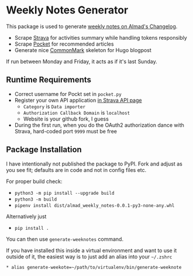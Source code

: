 # Weekly Notes Generator

This package is used to generate [weekly notes on Almad's Changelog](https://almad.blog/tags/weekly-notes/). 

* Scrape [Strava](https://www.strava.com) for activities summary while handling tokens responsibly
* Scrape [Pocket](https://getpocket.com/) for recommended articles
* Generate nice [CommonMark](https://commonmark.org/) skeleton for Hugo blogpost

If run between Monday and Friday, it acts as if it's last Sunday. 

## Runtime Requirements

* Correct username for Pockt set in `pocket.py`
* Register your own API application [in Strava API page](https://www.strava.com/settings/api)
    * `Category` is `Data importer`
    * `Authorization Callback Domain` is `localhost`
    * Website is your github fork, I guess
* During the first run, when you do the OAuth2 authorization dance with Strava, hard-coded port `9999` must be free

## Package Installation 

I have intentionally not published the package to PyPI. Fork and adjust as you see fit; defaults are in code and not in config files etc.

For proper build check:

* `python3 -m pip install --upgrade build`
* `python3 -m build`
* `pipenv install dist/almad_weekly_notes-0.0.1-py3-none-any.whl`

Alternatively just

* `pip install .`

You can then use `generate-weeknotes` command.

If you have installed this inside a virtual environment and want to use it outside of it, the easiest way is to just add an alias into your `~/.zshrc`

    * alias generate-weekote=~/path/to/virtualenv/bin/generate-weeknote
